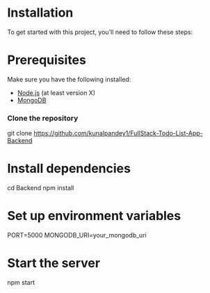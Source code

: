 
# Installation

To get started with this project, you'll need to follow these steps:

# Prerequisites

Make sure you have the following installed:

- [Node.js](https://nodejs.org/) (at least version X)
- [MongoDB](https://www.mongodb.com/)

### Clone the repository

git clone https://github.com/kunalpandey1/FullStack-Todo-List-App-Backend

# Install dependencies
cd Backend
npm install

# Set up environment variables

PORT=5000
MONGODB_URI=your_mongodb_uri

# Start the server
npm start
